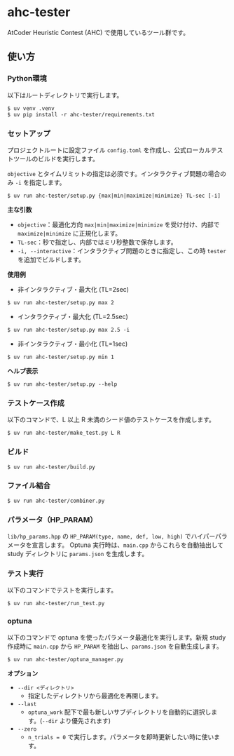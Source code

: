 # ahc-tester
AtCoder Heuristic Contest (AHC) で使用しているツール群です。

## 使い方

### Python環境
以下はルートディレクトリで実行します。
```
$ uv venv .venv
$ uv pip install -r ahc-tester/requirements.txt
```

### セットアップ
プロジェクトルートに設定ファイル `config.toml` を作成し、公式ローカルテストツールのビルドを実行します。

`objective` とタイムリミットの指定は必須です。インタラクティブ問題の場合のみ `-i` を指定します。

```
$ uv run ahc-tester/setup.py {max|min|maximize|minimize} TL-sec [-i]
```

**主な引数**
- `objective`：最適化方向 `max|min|maximize|minimize` を受け付け、内部で `maximize|minimize` に正規化します。
- `TL-sec`：秒で指定し、内部ではミリ秒整数で保存します。
- `-i, --interactive`：インタラクティブ問題のときに指定し、この時 `tester` を追加でビルドします。

**使用例**
- 非インタラクティブ・最大化 (TL=2sec)
```
$ uv run ahc-tester/setup.py max 2
```
- インタラクティブ・最大化 (TL=2.5sec)
```
$ uv run ahc-tester/setup.py max 2.5 -i
```
- 非インタラクティブ・最小化 (TL=1sec)
```
$ uv run ahc-tester/setup.py min 1
```

**ヘルプ表示**
```
$ uv run ahc-tester/setup.py --help
```

### テストケース作成
以下のコマンドで、L 以上 R 未満のシード値のテストケースを作成します。

```
$ uv run ahc-tester/make_test.py L R
```

### ビルド

```
$ uv run ahc-tester/build.py
```

### ファイル結合

```
$ uv run ahc-tester/combiner.py
```

### パラメータ（HP_PARAM）
`lib/hp_params.hpp` の `HP_PARAM(type, name, def, low, high)` でハイパーパラメータを宣言します。
Optuna 実行時は、`main.cpp` からこれらを自動抽出して study ディレクトリに `params.json` を生成します。

### テスト実行
以下のコマンドでテストを実行します。

```
$ uv run ahc-tester/run_test.py
```

### optuna

以下のコマンドで optuna を使ったパラメータ最適化を実行します。新規 study 作成時に `main.cpp` から `HP_PARAM` を抽出し、`params.json` を自動生成します。

```
$ uv run ahc-tester/optuna_manager.py
```

**オプション**
- `--dir <ディレクトリ>`
  - 指定したディレクトリから最適化を再開します。
- `--last`
  - `optuna_work` 配下で最も新しいサブディレクトリを自動的に選択します。(`--dir` より優先されます)
- `--zero`
  - `n_trials = 0` で実行します。パラメータを即時更新したい時に使います。
